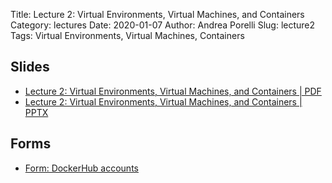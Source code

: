 Title: Lecture 2: Virtual Environments, Virtual Machines, and Containers
Category: lectures
Date: 2020-01-07
Author: Andrea Porelli
Slug: lecture2
Tags: Virtual Environments, Virtual Machines, Containers

## Slides

- [Lecture 2: Virtual Environments, Virtual Machines, and Containers | PDF]({attach}presentation/lecture2.pdf) 
- [Lecture 2: Virtual Environments, Virtual Machines, and Containers | PPTX]({attach}presentation/lecture2.pptx)

## Forms

- [Form: DockerHub accounts](https://docs.google.com/spreadsheets/d/14NjmVWWpaleD9OVSlKoZyuCRGndelkvQ_HiUDtsQgKc/edit?usp=sharing) 